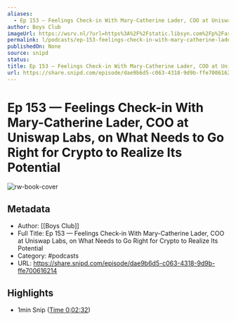 ```yaml
---
aliases:
  - Ep 153 — Feelings Check-in With Mary-Catherine Lader, COO at Uniswap Labs, on What Needs to Go Right for Crypto to Realize Its Potential
author: Boys Club
imageUrl: https://wsrv.nl/?url=https%3A%2F%2Fstatic.libsyn.com%2Fp%2Fassets%2Fa%2Fc%2F3%2F7%2Fac3707358e6a0711bafc7308ab683e82%2FPodcast_working_2.jpeg&w=100&h=100
permalink: l/podcasts/ep-153-feelings-check-in-with-mary-catherine-lader-coo-at-uniswap-labs-on-what-needs-to-go-right-for-crypto-to-realize-its-potential
publishedOn: None
source: snipd
status: 
title: Ep 153 — Feelings Check-in With Mary-Catherine Lader, COO at Uniswap Labs, on What Needs to Go Right for Crypto to Realize Its Potential
url: https://share.snipd.com/episode/dae9b6d5-c063-4318-9d9b-ffe700616214
---
```

# Ep 153 — Feelings Check-in With Mary-Catherine Lader, COO at Uniswap Labs, on What Needs to Go Right for Crypto to Realize Its Potential

![rw-book-cover](https://wsrv.nl/?url=https%3A%2F%2Fstatic.libsyn.com%2Fp%2Fassets%2Fa%2Fc%2F3%2F7%2Fac3707358e6a0711bafc7308ab683e82%2FPodcast_working_2.jpeg&w=100&h=100)

## Metadata

- Author: [[Boys Club]]
- Full Title: Ep 153 — Feelings Check-in With Mary-Catherine Lader, COO at Uniswap Labs, on What Needs to Go Right for Crypto to Realize Its Potential
- Category: #podcasts
- URL: https://share.snipd.com/episode/dae9b6d5-c063-4318-9d9b-ffe700616214

## Highlights

- 1min Snip ([Time 0:02:32](https://share.snipd.com/snip/43823ea9-bcf5-44cf-ac61-a67c79151719))
